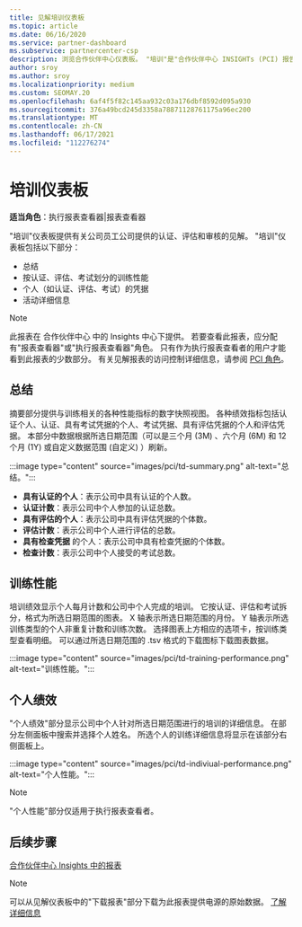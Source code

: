```yaml
---
title: 见解培训仪表板
ms.topic: article
ms.date: 06/16/2020
ms.service: partner-dashboard
ms.subservice: partnercenter-csp
description: 浏览合作伙伴中心仪表板。 "培训"是"合作伙伴中心 INSIGHTs (PCI) 报告之一。
author: sroy
ms.author: sroy
ms.localizationpriority: medium
ms.custom: SEOMAY.20
ms.openlocfilehash: 6af4f5f82c145aa932c03a176dbf8592d095a930
ms.sourcegitcommit: 376a49bcd245d3358a78871128761175a96ec200
ms.translationtype: MT
ms.contentlocale: zh-CN
ms.lasthandoff: 06/17/2021
ms.locfileid: "112276274"
---
```

# <a name="trainings-dashboard"></a>培训仪表板

**适当角色**：执行报表查看器|报表查看器

"培训"仪表板提供有关公司员工公司提供的认证、评估和审核的见解。 "培训"仪表板包括以下部分：

- 总结
- 按认证、评估、考试划分的训练性能
- 个人（如认证、评估、考试）的凭据
- 活动详细信息

>[!NOTE] 
>此报表在 合作伙伴中心 中的 Insights 中心下提供。 若要查看此报表，应分配有"报表查看器"或"执行报表查看器"角色。 只有作为执行报表查看者的用户才能看到此报表的少数部分。 有关见解报表的访问控制详细信息，请参阅 [PCI 角色](pci-roles.md)。

## <a name="summary"></a>总结

摘要部分提供与训练相关的各种性能指标的数字快照视图。 各种绩效指标包括认证个人、认证、具有考试凭据的个人、考试凭据、具有评估凭据的个人和评估凭据。 本部分中数据根据所选日期范围（可以是三个月 (3M) 、六个月 (6M) 和 12 个月 (1Y) 或自定义数据范围 (自定义) ）刷新。 

:::image type="content" source="images/pci/td-summary.png" alt-text="总结。":::

- **具有认证的个人**：表示公司中具有认证的个人数。
- **认证计数**：表示公司中个人参加的认证总数。
- **具有评估的个人**：表示公司中具有评估凭据的个体数。 
- **评估计数**：表示公司中个人进行评估的总数。
- **具有检查凭据** 的个人：表示公司中具有检查凭据的个体数。 
- **检查计数**：表示公司中个人接受的考试总数。

## <a name="training-performance"></a>训练性能

培训绩效显示个人每月计数和公司中个人完成的培训。 它按认证、评估和考试拆分，格式为所选日期范围的图表。 X 轴表示所选日期范围的月份。 Y 轴表示所选训练类型的个人非重复计数和训练次数。 选择图表上方相应的选项卡，按训练类型查看明细。 可以通过所选日期范围的 .tsv 格式的下载图标下载图表数据。

:::image type="content" source="images/pci/td-training-performance.png" alt-text="训练性能。":::

## <a name="individuals-performance"></a>个人绩效

"个人绩效"部分显示公司中个人针对所选日期范围进行的培训的详细信息。 在部分左侧面板中搜索并选择个人姓名。 所选个人的训练详细信息将显示在该部分右侧面板上。

:::image type="content" source="images/pci/td-indiviual-performance.png" alt-text="个人性能。":::

>[!NOTE] 
> "个人性能"部分仅适用于执行报表查看者。 

## <a name="next-steps"></a>后续步骤

[合作伙伴中心 Insights 中的报表](partner-center-insights.md)

>[!NOTE] 
> 可以从见解仪表板中的"下载报表"部分下载为此报表提供电源的原始数据。 [了解详细信息](pci-download-reports.md)